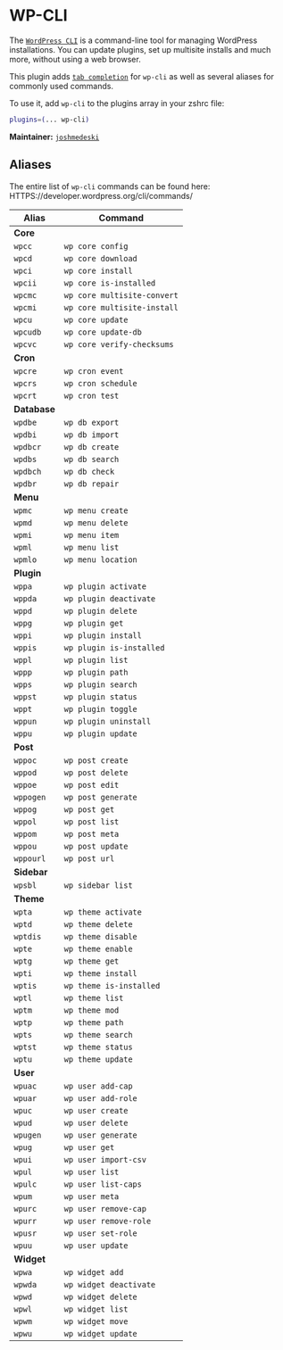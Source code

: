 # WP-CLI

The [`WordPress CLI`](HTTPS://wp-cli.org/) is a command-line tool for managing
WordPress installations. You can update plugins, set up multisite installs and
much more, without using a web browser.

This plugin adds [`tab completion`](HTTPS://wp-cli.org/#tab-completions) for
`wp-cli` as well as several aliases for commonly used commands.

To use it, add `wp-cli` to the plugins array in your zshrc file:

```zsh
plugins=(... wp-cli)
```

**Maintainer:** [`joshmedeski`](HTTPS://github.com/joshmedeski)

## Aliases

The entire list of `wp-cli` commands can be found here:
HTTPS://developer.wordpress.org/cli/commands/

| Alias        | Command                     |
| ------------ | --------------------------- |
| **Core**     |
| `wpcc`       | `wp core config`            |
| `wpcd`       | `wp core download`          |
| `wpci`       | `wp core install`           |
| `wpcii`      | `wp core is-installed`      |
| `wpcmc`      | `wp core multisite-convert` |
| `wpcmi`      | `wp core multisite-install` |
| `wpcu`       | `wp core update`            |
| `wpcudb`     | `wp core update-db`         |
| `wpcvc`      | `wp core verify-checksums`  |
| **Cron**     |
| `wpcre`      | `wp cron event`             |
| `wpcrs`      | `wp cron schedule`          |
| `wpcrt`      | `wp cron test`              |
| **Database** |
| `wpdbe`      | `wp db export`              |
| `wpdbi`      | `wp db import`              |
| `wpdbcr`     | `wp db create`              |
| `wpdbs`      | `wp db search`              |
| `wpdbch`     | `wp db check`               |
| `wpdbr`      | `wp db repair`              |
| **Menu**     |
| `wpmc`       | `wp menu create`            |
| `wpmd`       | `wp menu delete`            |
| `wpmi`       | `wp menu item`              |
| `wpml`       | `wp menu list`              |
| `wpmlo`      | `wp menu location`          |
| **Plugin**   |
| `wppa`       | `wp plugin activate`        |
| `wppda`      | `wp plugin deactivate`      |
| `wppd`       | `wp plugin delete`          |
| `wppg`       | `wp plugin get`             |
| `wppi`       | `wp plugin install`         |
| `wppis`      | `wp plugin is-installed`    |
| `wppl`       | `wp plugin list`            |
| `wppp`       | `wp plugin path`            |
| `wpps`       | `wp plugin search`          |
| `wppst`      | `wp plugin status`          |
| `wppt`       | `wp plugin toggle`          |
| `wppun`      | `wp plugin uninstall`       |
| `wppu`       | `wp plugin update`          |
| **Post**     |
| `wppoc`      | `wp post create`            |
| `wppod`      | `wp post delete`            |
| `wppoe`      | `wp post edit`              |
| `wppogen`    | `wp post generate`          |
| `wppog`      | `wp post get`               |
| `wppol`      | `wp post list`              |
| `wppom`      | `wp post meta`              |
| `wppou`      | `wp post update`            |
| `wppourl`    | `wp post url`               |
| **Sidebar**  |
| `wpsbl`      | `wp sidebar list`           |
| **Theme**    |
| `wpta`       | `wp theme activate`         |
| `wptd`       | `wp theme delete`           |
| `wptdis`     | `wp theme disable`          |
| `wpte`       | `wp theme enable`           |
| `wptg`       | `wp theme get`              |
| `wpti`       | `wp theme install`          |
| `wptis`      | `wp theme is-installed`     |
| `wptl`       | `wp theme list`             |
| `wptm`       | `wp theme mod`              |
| `wptp`       | `wp theme path`             |
| `wpts`       | `wp theme search`           |
| `wptst`      | `wp theme status`           |
| `wptu`       | `wp theme update`           |
| **User**     |
| `wpuac`      | `wp user add-cap`           |
| `wpuar`      | `wp user add-role`          |
| `wpuc`       | `wp user create`            |
| `wpud`       | `wp user delete`            |
| `wpugen`     | `wp user generate`          |
| `wpug`       | `wp user get`               |
| `wpui`       | `wp user import-csv`        |
| `wpul`       | `wp user list`              |
| `wpulc`      | `wp user list-caps`         |
| `wpum`       | `wp user meta`              |
| `wpurc`      | `wp user remove-cap`        |
| `wpurr`      | `wp user remove-role`       |
| `wpusr`      | `wp user set-role`          |
| `wpuu`       | `wp user update`            |
| **Widget**   |
| `wpwa`       | `wp widget add`             |
| `wpwda`      | `wp widget deactivate`      |
| `wpwd`       | `wp widget delete`          |
| `wpwl`       | `wp widget list`            |
| `wpwm`       | `wp widget move`            |
| `wpwu`       | `wp widget update`          |
